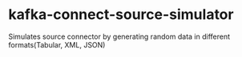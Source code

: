 # kafka-connect-source-simulator

Simulates source connector by generating random data in different formats(Tabular, XML, JSON)

